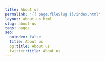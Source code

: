```yaml
---
title: About us
permalink: '{{ page.fileSlug }}/index.html'
layout: about-us.html
slug: about-us
tags: pages
seo:
  noindex: false
  title: About us
  og:title: About us
  twitter:title: About us
---
```



